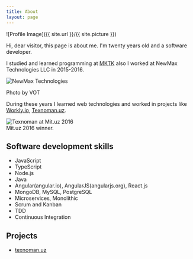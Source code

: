 ```yaml
---
title: About
layout: page
---
```

![Profile Image]({{ site.url }}/{{ site.picture }})

<p>Hi, dear visitor, this page is about me. I'm twenty years old and a software developer.</p>

<p>I studied and learned programming at <a target="_blank" href="http://mktk.uz">MKTK</a> also I worked at NewMax Technologies LLC in 2015-2016.
</p>
<p>
<img class="image" src="http://storage.vot.uz/source/1/XHbo1IgzfS6OoSy7QsUE0Hok5IPqiK3N.jpg" alt="NewMax Technologies" />
<figcaption class="caption">Photo by VOT</figcaption>
</p>
<p>
During these years I learned web technologies and worked in projects like <a target="_blank" href="http://workly.io">Workly.io</a>, <a href="https://www.farrukh.xyz/texnoman/">Texnoman.uz</a>.
</p>
<img class="image" src="https://texnoman.uz/uploads/image/f390cf529877c694e172de07684ba98b.jpg" alt="Texnoman at Mit.uz 2016" />
<figcaption class="caption">Mit.uz 2016 winner.</figcaption>

<h2>Software development skills</h2>

<ul class="skill-list">
	<li>JavaScript</li>
	<li>TypeScript</li>
	<li>Node.js</li>
	<li>Java</li>
	<li>Angular(angular.io), AngularJS(angularjs.org), React.js</li>
	<li>MongoDB, MySQL, PostgreSQL</li>
	<li>Microservices, Monolithic</li>
	<li>Scrum and Kanban</li>
	<li>TDD</li>
	<li>Continuous Integration</li>
</ul>

<h2>Projects</h2>

<ul>
	<li><a href="https://texnoman.uz/">texnoman.uz</a></li>
</ul>
